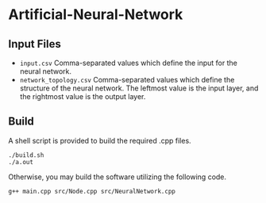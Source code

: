 # Artificial-Neural-Network

## Input Files
* ```input.csv``` Comma-separated values which define the input for the neural network.
* ```network_topology.csv``` Comma-separated values which define the structure of the neural network. The leftmost value is the input layer, and the rightmost value is the output layer.

## Build
A shell script is provided to build the required .cpp files.
```console
./build.sh
./a.out
```
Otherwise, you may build the software utilizing the following code.
```console
g++ main.cpp src/Node.cpp src/NeuralNetwork.cpp
```
